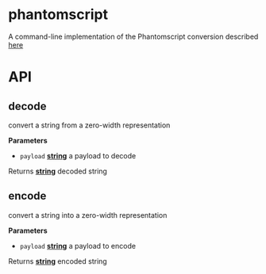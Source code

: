 # phantomscript

A command-line implementation of the Phantomscript conversion described [here](https://github.com/jagracey/PhantomScript)

# API

<!-- Generated by documentation.js. Update this documentation by updating the source code. -->

## decode

convert a string from a zero-width representation

**Parameters**

-   `payload` **[string](https://developer.mozilla.org/en-US/docs/Web/JavaScript/Reference/Global_Objects/String)** a payload to decode

Returns **[string](https://developer.mozilla.org/en-US/docs/Web/JavaScript/Reference/Global_Objects/String)** decoded string

## encode

convert a string into a zero-width representation

**Parameters**

-   `payload` **[string](https://developer.mozilla.org/en-US/docs/Web/JavaScript/Reference/Global_Objects/String)** a payload to encode

Returns **[string](https://developer.mozilla.org/en-US/docs/Web/JavaScript/Reference/Global_Objects/String)** encoded string
